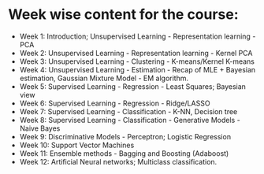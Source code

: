 # Week wise content for the course:

- Week 1: Introduction; Unsupervised Learning - Representation learning - PCA
- Week 2: Unsupervised Learning - Representation learning - Kernel PCA
- Week 3: Unsupervised Learning - Clustering - K-means/Kernel K-means
- Week 4: Unsupervised Learning - Estimation - Recap of MLE + Bayesian estimation, Gaussian Mixture Model - EM algorithm.
- Week 5: Supervised Learning - Regression - Least Squares; Bayesian view
- Week 6: Supervised Learning - Regression - Ridge/LASSO
- Week 7: Supervised Learning - Classification - K-NN, Decision tree
- Week 8: Supervised Learning - Classification - Generative Models - Naive Bayes
- Week 9: Discriminative Models - Perceptron; Logistic Regression
- Week 10: Support Vector Machines
- Week 11: Ensemble methods - Bagging and Boosting (Adaboost)
- Week 12: Artificial Neural networks; Multiclass classification.
